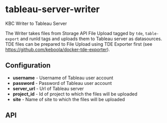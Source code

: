 # tableau-server-writer
KBC Writer to Tableau Server

The Writer takes files from Storage API File Upload tagged by `tde`, `table-export` and runId tags and uploads them
to Tableau server as datasources. TDE files can be prepared to File Upload using TDE Exporter first
(see https://github.com/keboola/docker-tde-exporter).

## Configuration

- **username** - Username of Tableau user account
- **password** - Password of Tableau user account
- **server_url** - Url of Tableau server
- **project_id** - Id of project to which the files will be uploaded
- **site** - Name of site to which the files will be uploaded

## API

